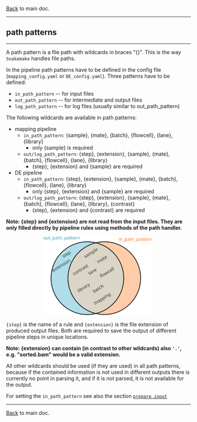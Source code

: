 [Back](../README.md) to main doc.

---

path patterns
-------------

---

A path pattern is a file path with wildcards in braces "{}".
This is the way `Snakemake` handles file paths.

In the pipeline path patterns have to be defined in the config file (`mapping_config.yaml` or `DE_config.yaml`).
Three patterns have to be defined:

- `in_path_pattern` -- for input files
- `out_path_pattern` -- for intermediate and output files
- `log_path_pattern` -- for log files (usually similar to out_path_pattern)

The following wildcards are available in path patterns:

- mapping pipeline
    - `in_path_pattern`: {sample}, {mate}, {batch}, {flowcell}, {lane}, {library}
        - only {sample} is required
    - `out/log_path_pattern`: {step}, {extension}, {sample}, {mate}, {batch}, {flowcell}, {lane}, {library}
        - {step}, {extension} and {sample} are required
- DE pipeline
    - `in_path_pattern`: {step}, {extension}, {sample}, {mate}, {batch}, {flowcell}, {lane}, {library}
        - only {step}, {extension} and {sample} are required
    - `out/log_path_pattern`: {step}, {extension}, {sample}, {mate}, {batch}, {flowcell}, {lane}, {library}, {contrast}
        - {step}, {extension} and {contrast} are required

**Note: {step} and {extension} are not read from the input files.
They are only filled directly by pipeline rules using methods of the path handler.**

<p align="center">
  <img width="300" src="pictures/path_patterns/wildcards.svg" />
</p>

`{step}` is the name of a rule and `{extension}` is the file extension of produced output files.
Both are required to save the output of different pipeline steps in unique locations.

**Note: {extension} can contain (in contrast to other wildcards) also `'.'`, e.g. "sorted.bam" would be a valid extension.**

All other wildcards should be used (if they are used) in all path patterns, because if the contained information is not used in different outputs there is currently no point in parsing it, and if it is not parsed, it is not available for the output.

For setting the `in_path_pattern` see also the section [`prepare input`](prepare_input.md)

---

[Back](../README.md) to main doc.